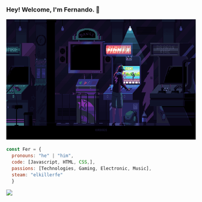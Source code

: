 ### Hey! Welcome, I'm Fernando. 👋

<!--![image](https://github.com/Faerk77/Faerk77/blob/main/vg.gif)-->
<p align="center"> 
<img src="https://github.com/Faerk77/Faerk77/blob/main/vg.gif" alt="playing with an arcade machine"  witdh="320" height="320" />
  </p>


```js
const Fer = {
  pronouns: "he" | "him",
  code: [Javascript, HTML, CSS,],
  passions: [Technologies, Gaming, Electronic, Music],
  steam: "elkillerfe"
  } 
```

[<img src="https://img.shields.io/badge/Steam-%23000000.svg?&style=for-the-badge&logo=steam&logoColor=white" />](https://jeel/)
